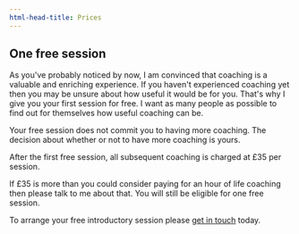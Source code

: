 ```yaml
---
html-head-title: Prices
---
```

## One free session

As you've probably noticed by now, I am convinced that coaching is a valuable and enriching experience. If you haven't experienced coaching yet then you may be unsure about how useful it would be for you. That's why I give you your first session for free. I want as many people as possible to find out for themselves how useful coaching can be.

Your free session does not commit you to having more coaching. The decision about whether or not to have more coaching is yours.

After the first free session, all subsequent coaching is charged at £35 per session.

If £35 is more than you could consider paying for an hour of life coaching then please talk to me about that. You will still be eligible for one free session.

To arrange your free introductory session please <a href="#contact">get in touch</a> today.